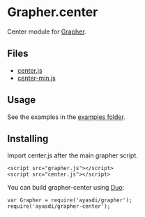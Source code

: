 Grapher.center
==============

Center module for [Grapher](https://github.com/ayasdi/grapher).

Files
-----

  * [center.js](https://raw.githubusercontent.com/ayasdi/grapher-center/master/center.js)
  * [center-min.js](https://raw.githubusercontent.com/ayasdi/grapher-center/master/center-min.js)

Usage
-----

See the examples in the [examples folder](https://github.com/ayasdi/grapher-center/tree/master/examples).

Installing
----------

Import center.js after the main grapher script.

    <script src="grapher.js"></script>
    <script src="center.js"></script>

You can build grapher-center using [Duo](http://duojs.org/):

    var Grapher = require('ayasdi/grapher');
    require('ayasdi/grapher-center');
